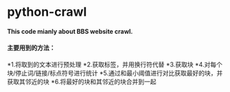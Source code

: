 # python-crawl

#### This code mianly about BBS website crawl.
#### 主要用到的方法：
  *1.将取到的文本进行预处理
  *2.获取标签，并用换行符代替
  *3.获取块
  *4.对每个块/停止词/链接/标点符号进行统计
  *5.通过和最小阈值进行对比获取最好的块，并获取其邻近的块
  *6.将最好的块和其邻近的块合并到一起
